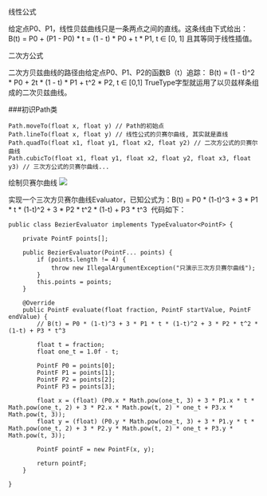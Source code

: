 线性公式

给定点P0、P1，线性贝兹曲线只是一条两点之间的直线。这条线由下式给出：
B(t) = P0 + (P1 - P0) * t = (1 - t) * P0 + t * P1, t ∈ [0, 1]
且其等同于线性插值。

二次方公式

二次方贝兹曲线的路径由给定点P0、P1、P2的函数B（t）追踪：
B(t) = (1 - t)^2 * P0 + 2t * (1 - t) * P1 + t^2 * P2, t ∈ [0,1]
TrueType字型就运用了以贝兹样条组成的二次贝兹曲线。

###初识Path类
```
Path.moveTo(float x, float y) // Path的初始点
Path.lineTo(float x, float y) // 线性公式的贝赛尔曲线, 其实就是直线
Path.quadTo(float x1, float y1, float x2, float y2) // 二次方公式的贝赛尔曲线
Path.cubicTo(float x1, float y1, float x2, float y2, float x3, float y3) // 三次方公式的贝赛尔曲线...
```
绘制贝赛尔曲线
![](http://upload-images.jianshu.io/upload_images/1990324-6a1fe3f60c880f40.png?imageMogr2/auto-orient/strip%7CimageView2/2/w/1240)

实现一个三次方贝赛尔曲线Evaluator，已知公式为：B(t) = P0 * (1-t)^3 + 3 * P1 * t * (1-t)^2 + 3 * P2 * t^2 * (1-t) + P3 * t^3
 代码如下：
```
public class BezierEvaluator implements TypeEvaluator<PointF> {

    private PointF points[];

    public BezierEvaluator(PointF... points) {
        if (points.length != 4) {
            throw new IllegalArgumentException("只演示三次方贝赛尔曲线");
        }
        this.points = points;
    }

    @Override
    public PointF evaluate(float fraction, PointF startValue, PointF endValue) {
        // B(t) = P0 * (1-t)^3 + 3 * P1 * t * (1-t)^2 + 3 * P2 * t^2 * (1-t) + P3 * t^3

        float t = fraction;
        float one_t = 1.0f - t;

        PointF P0 = points[0];
        PointF P1 = points[1];
        PointF P2 = points[2];
        PointF P3 = points[3];

        float x = (float) (P0.x * Math.pow(one_t, 3) + 3 * P1.x * t * Math.pow(one_t, 2) + 3 * P2.x * Math.pow(t, 2) * one_t + P3.x * Math.pow(t, 3));
        float y = (float) (P0.y * Math.pow(one_t, 3) + 3 * P1.y * t * Math.pow(one_t, 2) + 3 * P2.y * Math.pow(t, 2) * one_t + P3.y * Math.pow(t, 3));

        PointF pointF = new PointF(x, y);

        return pointF;
    }

}

```




